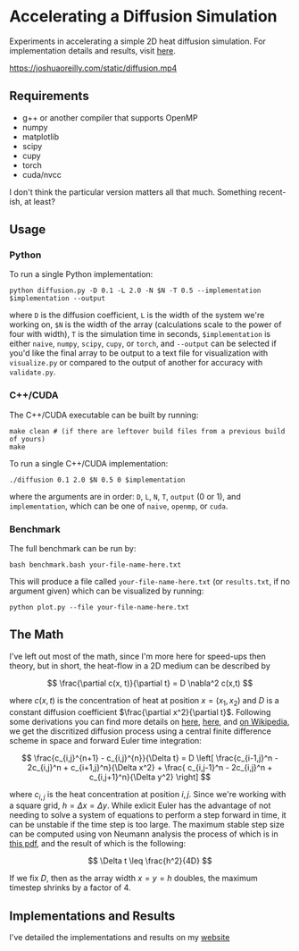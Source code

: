 # Accelerating a Diffusion Simulation

Experiments in accelerating a simple 2D heat diffusion simulation.
For implementation details and results, visit [here](https://joshuaoreilly.com/Projects/diffusion-acceleration.html).

https://joshuaoreilly.com/static/diffusion.mp4

## Requirements

- g++ or another compiler that supports OpenMP
- numpy
- matplotlib
- scipy
- cupy
- torch
- cuda/nvcc

I don't think the particular version matters all that much.
Something recent-ish, at least?

## Usage

### Python

To run a single Python implementation:

```
python diffusion.py -D 0.1 -L 2.0 -N $N -T 0.5 --implementation $implementation --output
```

where `D` is the diffusion coefficient, `L` is the width of the system we're working on, `$N` is the width of the array (calculations scale to the power of four with width), `T` is the simulation time in seconds, `$implementation` is either `naive`, `numpy`, `scipy`, `cupy`, or `torch`, and `--output` can be selected if you'd like the final array to be output to a text file for visualization with `visualize.py` or compared to the output of another for accuracy with `validate.py`.

### C++/CUDA

The C++/CUDA executable can be built by running:

```
make clean # (if there are leftover build files from a previous build of yours)
make
```

To run a single C++/CUDA implementation:

```
./diffusion 0.1 2.0 $N 0.5 0 $implementation
```

where the arguments are in order: `D`, `L`, `N`, `T`, `output` (0 or 1), and `implementation`, which can be one of `naive`, `openmp`, or `cuda`.

### Benchmark

The full benchmark can be run by:

```
bash benchmark.bash your-file-name-here.txt
```

This will produce a file called `your-file-name-here.txt` (or `results.txt`, if no argument given) which can be visualized by running:

```
python plot.py --file your-file-name-here.txt
```

## The Math

I've left out most of the math, since I'm more here for speed-ups then theory, but in short, the heat-flow in a 2D medium can be described by

$$
\frac{\partial c(x, t)}{\partial t} = D \nabla^2 c(x,t)
$$

where $c(x,t)$ is the concentration of heat at position $x = (x_1,x_2)$ and $D$ is a constant diffusion coefficient $\frac{\partial x^2}{\partial t}$.
Following some derivations you can find more details on [here](https://hplgit.github.io/fdm-book/doc/pub/diffu/pdf/diffu-4print.pdf), [here](https://hplgit.github.io/fdm-book/doc/pub/book/sphinx/._book011.html), and [on Wikipedia](https://en.wikipedia.org/wiki/Finite_difference), we get the discritized diffusion process using a central finite difference scheme in space and forward Euler time integration:

$$
\frac{c_{i,j}^{n+1} - c_{i,j}^{n}}{\Delta t} = D \left[ \frac{c_{i-1,j}^n - 2c_{i,j}^n + c_{i+1,j}^n}{\Delta x^2} + \frac{ c_{i,j-1}^n - 2c_{i,j}^n + c_{i,j+1}^n}{\Delta y^2} \right]
$$

where $c_{i,j}$ is the heat concentration at position $i, j$.
Since we're working with a square grid, $h = \Delta x = \Delta y$.
While exlicit Euler has the advantage of not needing to solve a system of equations to perform a step forward in time, it can be unstable if the time step is too large.
The maximum stable step size can be computed using von Neumann analysis the process of which is in [this pdf](https://joshuaoreilly.com/static/diffusion-von-neumann.pdf), and the result of which is the following:

$$
\Delta t \leq \frac{h^2}{4D}
$$

If we fix $D$, then as the array width $x = y = h$ doubles, the maximum timestep shrinks by a factor of 4. 

## Implementations and Results

I've detailed the implementations and results on my [website](https://joshuaoreilly.com/Projects/diffusion-acceleration.html)
